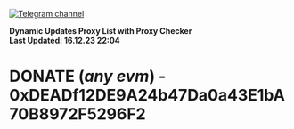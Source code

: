 [![Telegram channel](https://img.shields.io/endpoint?url=https://runkit.io/damiankrawczyk/telegram-badge/branches/master?url=https://t.me/n4z4v0d)](https://t.me/n4z4v0d) 

**Dynamic Updates Proxy List with Proxy Checker**  
**Last Updated: 16.12.23 22:04**

# DONATE (_any evm_) - 0xDEADf12DE9A24b47Da0a43E1bA70B8972F5296F2
